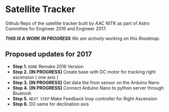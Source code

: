 Satellite Tracker
======

Github Repo of the satellite tracker built by AAC NITK as part of Astro Committee for Engineer 2016 and Engineer 2017.

_**THIS IS A WORK IN PROGRESS** We are actively working on this Roadmap._

## Proposed updates for 2017

* **Step 1.** `DONE` Remake 2016 Version  
* **Step 2.** **[IN PROGRESS]** Create base with DC motor for tracking right ascension ( one axis ) 
* **Step 3.** **[IN PROGRESS]** Get data the from sensor on the Arduino Nano
* **Step 4.** **[IN PROGRESS]** Connect Arduino Nano to python server through Bluetooh
* **Step 5.** `NEXT STEP` Make Feedback loop controller for Right Ascension
* **Step 6.** DO same for declination axis
